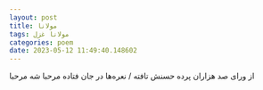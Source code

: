 ```yaml
---
layout: post
title: مولانا
tags: مولانا غزل
categories: poem
date: 2023-05-12 11:49:40.148602
---
```


از ورای صد هزاران پرده حسنش تافته / نعره‌ها در جان فتاده مرحبا شه مرحبا